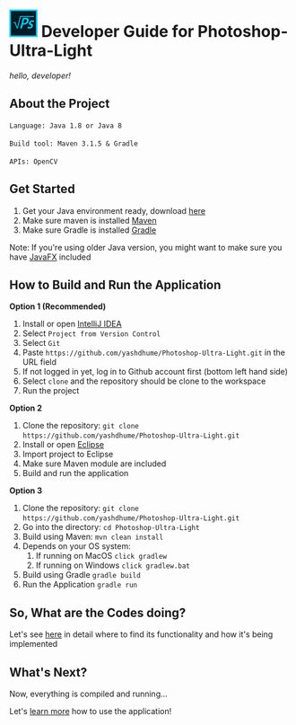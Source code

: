 # ![Logo](./images/logo.png) Developer Guide for Photoshop-Ultra-Light
*hello, developer!*

## About the Project

    Language: Java 1.8 or Java 8

    Build tool: Maven 3.1.5 & Gradle

    APIs: OpenCV

## Get Started

1. Get your Java environment ready, download [here](https://java.com/en/download/help/download_options.xml)
2. Make sure maven is installed [Maven](https://maven.apache.org/install.html)
3. Make sure Gradle is installed [Gradle](https://gradle.org/install)

Note: If you're using older Java version, you might want to make sure you have 
[JavaFX](https://docs.oracle.com/javase/8/javafx/get-started-tutorial/jfx-overview.htm) included

## How to Build and Run the Application

**Option 1 (Recommended)**
1. Install or open [IntelliJ IDEA](https://www.jetbrains.com/idea/download/)
2. Select `Project from Version Control`
3. Select `Git`
4. Paste `https://github.com/yashdhume/Photoshop-Ultra-Light.git` in the URL field
5. If not logged in yet, log in to Github account first (bottom left hand side)
6. Select `clone` and the repository should be clone to the workspace
7. Run the project

**Option 2**

1. Clone the repository: `git clone https://github.com/yashdhume/Photoshop-Ultra-Light.git`
2. Install or open [Eclipse](https://www.eclipse.org/downloads/)
3. Import project to Eclipse
4. Make sure Maven module are included
5. Build and run the application

**Option 3**

1. Clone the repository: `git clone https://github.com/yashdhume/Photoshop-Ultra-Light.git`
2. Go into the directory: `cd Photoshop-Ultra-Light`
3. Build using Maven: `mvn clean install`
4. Depends on your OS system:
   1. If running on MacOS `click gradlew`
   2. If running on Windows `click gradlew.bat`
5. Build using Gradle `gradle build`
6. Run the Application `gradle run`

## So, What are the Codes doing?

Let's see [here](./CODE_GUIDE.md) in detail where to find its functionality and how it's being implemented

## What's Next?

Now, everything is compiled and running...

Let's [learn more](./USER_GUIDE.md) how to use the application!
